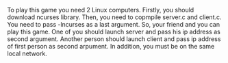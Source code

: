 To play this game you need 2 Linux computers. Firstly, you should download
ncurses library. Then, you need to copmpile server.c and client.c. You need
to pass -lncurses as a last argument. So, your friend and you can play this game.
One of you should launch server and pass his ip address as second argument.
Another person should launch client and pass ip address of first person as
second arpument. In addition, you must be on the same local network.
